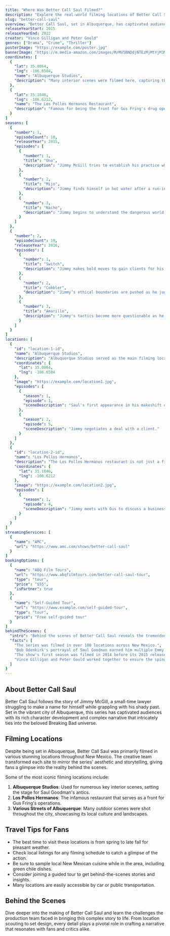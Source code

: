 ```yaml
---
title: "Where Was Better Call Saul Filmed?"
description: "Explore the real-world filming locations of Better Call Saul, from Albuquerque to New Mexico’s stunning landscapes."
slug: "better-call-saul"
overview: "Better Call Saul, set in Albuquerque, has captivated audiences with its intricate storytelling and profound character development. Despite being set in the vibrant streets of Albuquerque, the series was primarily filmed in the diverse locales of New Mexico, showcasing its unique charm and beauty."
releaseYearStart: 2015
releaseYearEnd: 2022
creator: "Vince Gilligan and Peter Gould"
genres: ["Drama", "Crime", "Thriller"]
posterImage: "https://example.com/poster.jpg"
bannerImage: "https://m.media-amazon.com/images/M/MV5BNDdjNTEzMjMtYjM3Mi00NzQ3LWFlNWMtZjdmYWU3ZDkzMjk1XkEyXkFqcGc@._V1_SX300.jpg"
coordinates: [
  { 
    "lat": 35.0864, 
    "lng": -106.6504, 
    "name": "Albuquerque Studios", 
    "description": "Many interior scenes were filmed here, capturing the essence of Saul Goodman's law office."
  },
  { 
    "lat": 35.1846, 
    "lng": -106.6212, 
    "name": "The Los Pollos Hermanos Restaurant", 
    "description": "Famous for being the front for Gus Fring's drug operation, this location is a fan favorite."
  }
]
seasons: [
  {
    "number": 1,
    "episodeCount": 10,
    "releaseYear": 2015,
    "episodes": [
      {
        "number": 1,
        "title": "Uno",
        "description": "Jimmy McGill tries to establish his practice while struggling with his past."
      },
      {
        "number": 2,
        "title": "Mijo",
        "description": "Jimmy finds himself in hot water after a run-in with some unsavory characters."
      },
      {
        "number": 3,
        "title": "Nacho",
        "description": "Jimmy begins to understand the dangerous world he's approaching."
      }
    ]
  },
  {
    "number": 2,
    "episodeCount": 10,
    "releaseYear": 2016,
    "episodes": [
      {
        "number": 1,
        "title": "Switch",
        "description": "Jimmy makes bold moves to gain clients for his new practice."
      },
      {
        "number": 2,
        "title": "Cobbler",
        "description": "Jimmy’s ethical boundaries are pushed as he juggles personal and professional challenges."
      },
      {
        "number": 3,
        "title": "Amarillo",
        "description": "Jimmy's tactics become more questionable as he deals with corporate law."
      }
    ]
  }
]
locations: [
  {
    "id": "location-1-id",
    "name": "Albuquerque Studios",
    "description": "Albuquerque Studios served as the main filming location for Better Call Saul, providing the perfect backdrop for the show's dramatic twists. Key scenes include various moments in Saul Goodman's office.",
    "coordinates": {
      "lat": 35.0864,
      "lng": -106.6504
    },
    "image": "https://example.com/location1.jpg",
    "episodes": [
      {
        "season": 1,
        "episode": 1,
        "sceneDescription": "Saul's first appearance in his makeshift office."
      },
      {
        "season": 2,
        "episode": 5,
        "sceneDescription": "Jimmy negotiates a deal with a client."
      }
    ]
  },
  {
    "id": "location-2-id",
    "name": "Los Pollos Hermanos",
    "description": "The Los Pollos Hermanos restaurant is not just a filming location; it's a cultural icon. It plays a significant role in both Better Call Saul and its predecessor, Breaking Bad. The location is often visited by fans wanting to grab a bite and relive their favorite moments.",
    "coordinates": {
      "lat": 35.1846,
      "lng": -106.6212
    },
    "image": "https://example.com/location2.jpg",
    "episodes": [
      {
        "season": 1,
        "episode": 4,
        "sceneDescription": "Jimmy meets with Gus to discuss a business proposal."
      }
    ]
  }
]
streamingServices: [
  {
    "name": "AMC",
    "url": "https://www.amc.com/shows/better-call-saul"
  }
]
bookingOptions: [
  {
    "name": "ABQ Film Tours",
    "url": "https://www.abqfilmtours.com/better-call-saul-tour",
    "type": "tour",
    "price": "$55",
    "isPartner": true
  },
  {
    "name": "Self-Guided Tour",
    "url": "https://www.example.com/self-guided-tour",
    "type": "tour",
    "price": "Free self-guided tour"
  }
]
behindTheScenes: {
  "intro": "Behind the scenes of Better Call Saul reveals the tremendous effort put into creating the show's authenticity and depth. With unique storytelling blended with unforgettable characters, the production team has crafted a masterpiece that resonates with viewers.",
  "facts": [
    "The series was filmed in over 100 locations across New Mexico.",
    "Bob Odenkirk's portrayal of Saul Goodman earned him multiple Emmy nominations.",
    "The show's first season was filmed in 2014 before its 2015 release.",
    "Vince Gilligan and Peter Gould worked together to ensure the spinoff stayed true to the original series' spirit."
  ]
}
---
```


## About Better Call Saul

Better Call Saul follows the story of Jimmy McGill, a small-time lawyer struggling to make a name for himself while grappling with his shady past. Set in the vibrant city of Albuquerque, this series has captivated audiences with its rich character development and complex narrative that intricately ties into the beloved Breaking Bad universe.

## Filming Locations

Despite being set in Albuquerque, Better Call Saul was primarily filmed in various stunning locations throughout New Mexico. The creative team transformed each site to mirror the series' aesthetic and storytelling, giving fans a glimpse into the reality behind the scenes.

Some of the most iconic filming locations include:

1. **Albuquerque Studios**: Used for numerous key interior scenes, setting the stage for Saul Goodman's antics.
2. **Los Pollos Hermanos**: The infamous restaurant that serves as a front for Gus Fring's operations.
3. **Various Streets of Albuquerque**: Many outdoor scenes were shot throughout the city, showcasing its local culture and landscapes.

## Travel Tips for Fans

- The best time to visit these locations is from spring to late fall for pleasant weather.
- Check local listings for any filming schedule to catch a glimpse of the action.
- Be sure to sample local New Mexican cuisine while in the area, including green chile dishes.
- Consider joining a guided tour to get behind-the-scenes stories and insights.
- Many locations are easily accessible by car or public transportation.

## Behind the Scenes

Dive deeper into the making of Better Call Saul and learn the challenges the production team faced in bringing this complex story to life. From location scouting to set design, every detail plays a pivotal role in crafting a narrative that resonates with fans and critics alike.